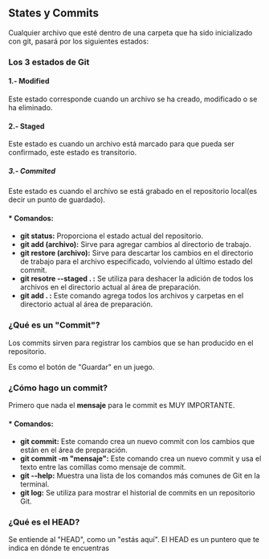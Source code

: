 ## States y Commits
Cualquier archivo que esté dentro de una carpeta que ha sido inicializado con git, pasará por los siguientes estados:
### Los 3 estados de Git
#### 1.-  Modified
Este estado corresponde cuando un archivo se ha creado, modificado o se ha eliminado.
#### 2.- Staged
Este estado es cuando un archivo está marcado para que pueda ser confirmado, este estado es transitorio.
##### 3.- Commited
Este estado es cuando el archivo se está grabado en el repositorio local(es decir un punto de guardado).

#### \* Comandos:
- **git status:** Proporciona el estado actual del repositorio.
- **git add (archivo):** Sirve para agregar cambios al directorio de trabajo.
- **git restore (archivo):** Sirve para descartar los cambios en el directorio de trabajo para el archivo especificado, volviendo al último estado del commit.
- **git resotre --staged . :** Se utiliza para deshacer la adición de todos los archivos en el directorio actual al área de preparación.
- **git add . :** Este comando agrega todos los archivos y carpetas en el directorio actual al área de preparación.

### ¿Qué es un "Commit"?
Los commits sirven para registrar los cambios que se han producido en el repositorio.

Es como el botón de "Guardar" en un juego.

### ¿Cómo hago un commit?
Primero que nada el **mensaje** para le commit es MUY IMPORTANTE.
#### \* Comandos:
- **git commit:**  Este comando crea un nuevo commit con los cambios que están en el área de preparación.
- **git commit -m "mensaje":** Este comando crea un nuevo commit y usa el texto entre las comillas como mensaje de commit.
- **git --help:** Muestra una lista de los comandos más comunes de Git en la terminal.
- **git log:** Se utiliza para mostrar el historial de commits en un repositorio Git.

### ¿Qué es el HEAD?
Se entiende al "HEAD", como un "estás aquí".
El HEAD es un puntero que te indica en dónde te encuentras
